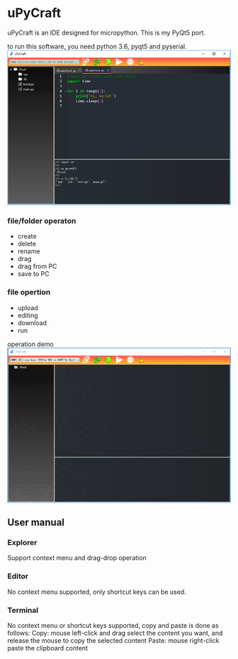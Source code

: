 # uPyCraft
uPyCraft is an IDE designed for micropython. This is my PyQt5 port.

to run this software, you need python 3.6, pyqt5 and pyserial.
![](https://github.com/XIVN1987/uPyCraft/blob/master/截图.png)

### file/folder operaton
+ create
+ delete
+ rename
+ drag
+ drag from PC
+ save to PC

### file opertion
+ upload
+ editing
+ download
+ run

operation demo
![](https://github.com/XIVN1987/uPyCraft/blob/master/动图.gif)


## User manual

### Explorer
Support context menu and drag-drop operation

### Editor
No context menu supported, only shortcut keys can be used.

### Terminal
No context menu or shortcut keys supported, copy and paste is done as follows:
Copy:  mouse left-click and drag select the content you want, and release the mouse to copy the selected content
Paste: mouse right-click paste the clipboard content
